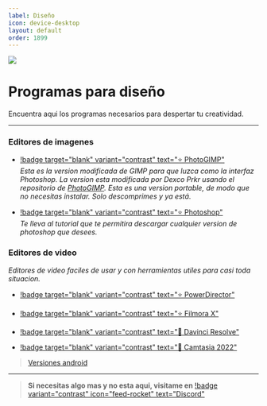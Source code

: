 ```yaml
---
label: Diseño
icon: device-desktop
layout: default
order: 1899
---
```



![](https://i.postimg.cc/BbV5rd86/PC-dise-o.png)
# Programas para diseño
Encuentra aqui los programas necesarios para despertar tu creatividad.

---

### Editores de imagenes

- [!badge target="blank" variant="contrast" text="⭐  PhotoGIMP"](https://drive.google.com/file/d/1I1hk13D08wFQv6kIeiRb0vJCLgMzkmHd/view?usp=sharing)      
*Esta es la version modificada de GIMP para que luzca como la interfaz Photoshop. La version esta modificada por Dexco Prkr usando el repositorio de [PhotoGIMP](https://github.com/Diolinux/PhotoGIMP). Esta es una version portable, de modo que no necesitas instalar. Solo descomprimes y ya está.*     

- [!badge target="blank" variant="contrast" text="⭐  Photoshop"](https://noiroom.dexco.workers.dev/tutoriales/adobecc/#programas-parchados-para-doomies)     
*Te lleva al tutorial que te permitira descargar cualquier version de photoshop que desees.*

### Editores de video

*Editores de video faciles de usar y con herramientas utiles para casi toda situacion.*       

- [!badge target="blank" variant="contrast" text="⭐  PowerDirector"](https://pesktop.com/en/windows/cyberlink_powerdirector_ultimate)

- [!badge target="blank" variant="contrast" text="⭐  Filmora X"](https://pesktop.com/en/windows/wondershare_filmora)

- [!badge target="blank" variant="contrast" text="🔷  Davinci Resolve"](https://www.blackmagicdesign.com/products/davinciresolve)

- [!badge target="blank" variant="contrast" text="🔷  Camtasia 2022"](https://pesktop.com/en/mac/techsmith-camtasia-2022)

> [Versiones android](/moviles/m-diseño.md)     


---

> **Si necesitas algo mas y no esta aqui, visitame en** [!badge variant="contrast" icon="feed-rocket" text="Discord"](https://discord.gg/hVKeY3uEru) 